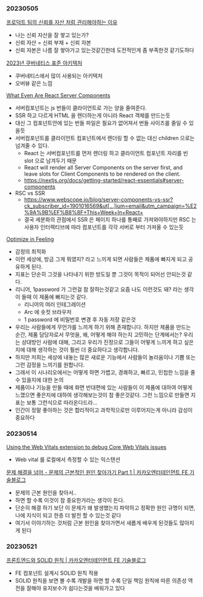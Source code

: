 ### 20230505
[프로덕트 팀의 신뢰를 자산 처럼 관리해야하는 이유](https://yozm.wishket.com/magazine/detail/1999)
- 나는 신뢰 자산을 잘 쌓고 있는가?
- 신뢰 자산 = 신뢰 부채 + 신뢰 자본
- 신뢰 자본은 나름 잘 쌓아가고 있는것같긴한데 도전적인게 좀 부족한것 같기도하다

[2023년 쿠버네티스 표준 아키텍처](https://yozm.wishket.com/magazine/detail/1998)
- 쿠버네티스에서 많이 사용되는 아키텍처
- 오버뷰 같은 느낌

[What Even Are React Server Components](https://www.viget.com/articles/what-even-are-react-server-components/)
- 서버컴포넌트는 js 번들이 클라이언트로 가는 양을 줄여준다.
- SSR 하고 다르게 HTML 을 렌더하는게 아니라 React 객체를 만드는듯
- 대신 그 컴포넌트안에 있는 번들 파일은 필요가 없어져서 번들 사이즈를 줄일 수 있을듯
- 서버컴포넌트를 클라이언트 컴포넌트에서 렌더링 할 수 없는 대신 children 으로는 넘겨줄 수 있다.
  - React 는 서버컴포넌트를 먼저 렌더링 하고 클라이언트 컴포넌트 자리를 빈 slot 으로 남겨두기 때문
  - React will render all Server Components on the server first, and leave slots for Client Components to be rendered on the client.
  - https://nextjs.org/docs/getting-started/react-essentials#server-components
- RSC vs SSR
  - https://www.webscope.io/blog/server-components-vs-ssr?ck_subscriber_id=1901016569&ut[…]ium=email&utm_campaign=%E2%9A%9B%EF%B8%8F+This+Week+In+React+
  - 결국 세분화의 관점에서 SSR 은 페이지 하나를 통째로 가져와야하지만 RSC 는 사용자 인터렉티브에 따라 컴포넌트를 각각 서버로 부터 가져올 수 있는듯

[Optimize in Feeling](https://browsercompany.substack.com/p/optimizing-for-feelings)
- 감정의 최적화
- 이런 세상에, 방금 그게 뭐였지? 라고 느끼게 되면 사람들은 제품에 빠지게 되고 공유하게 된다.
- 지표는 단순히 그것을 나타내기 위한 방도일 뿐 그것이 목적이 되어선 안되는것 같다.
- 리니어, 1password 가 그런걸 참 잘하는것같고 요즘 나도 이런것도 돼? 라는 생각이 들때 이 제품에 빠지는것 같다.    
  - 리니어의 여러 인테그레이션
  - Arc 에 숏컷 브라우저
  - 1 password 에 비밀번호 변경 후 자동 저장 같은것
- 우리는 사람들에게 무언가를 느끼게 하기 위해 존재합니다. 하지만 제품을 만드는 순간, 제품 담당자로서 무엇을, 왜, 어떻게 해야 하는지 고민하는 단계에서는? 우리는 상대방인 사람에 대해, 그리고 우리가 진정으로 그들이 어떻게 느끼게 하고 싶은지에 대해 생각하는 것이 훨씬 더 중요하다고 생각합니다.
- 하지만 저희는 세상에 내놓는 많은 새로운 기능에서 사람들이 놀라움이나 기쁨 또는 그런 감정을 느끼기를 원합니다.
- 그래서 이 시나리오에서는 어떻게 하면 가볍고, 경쾌하고, 빠르고, 민첩한 느낌을 줄 수 있을지에 대한 논의
- 제품이나 기능을 만들 때에 화면 반대편에 있는 사람들이 이 제품에 대하여 어떻게 느꼈으면 좋은지에 대하여 생각해보는것이 참 좋은것같다. 그런 느낌으로 만들면 지표는 보통 그런식으로 따라온다드라...
- 인간이 정말 좋아하는 것은 합리적이고 과학적으로만 이루어지는게 아니라 감성이 중요하다

### 20230514
[Using the Web Vitals extension to debug Core Web Vitals issues](https://web.dev/debug-cwvs-with-web-vitals-extension/)
- Web vital 를 로컬에서 측정할 수 있는 익스텐션

[문제 해결을 넘어 - 문제의 근본적인 원인 찾아가기 Part 1 | 카카오엔터테인먼트 FE 기술블로그](https://fe-developers.kakaoent.com/2023/230420-beyond-solving-problem-part-1/)
- 문제의 근본 원인을 찾아서..
- 하면 할 수록 이것이 참 중요한거라는 생각이 든다.
- 단순히 해결 하기 보단 이 문제가 왜 발생했는지 파악하고 정확한 원인 규명이 되면, 나에 지식이 되고 한층 더 발전 할 수 있는것 같다
- 여기서 이야기하는 것처럼 근본 원인을 찾아가면서 새롭게 배우게 된것들도 많아지게 된다

### 20230521

[프론트엔드와 SOLID 원칙 | 카카오엔터테인먼트 FE 기술블로그](https://fe-developers.kakaoent.com/2023/230330-frontend-solid/)
- FE 컴포넌트 설계시 SOLID 원칙 적용
- SOLID 원칙을 보면 볼 수록 개발을 하면 할 수록 단일 책임 원칙에 따른 의존성 역전을 잘해야 유지보수가 쉽다는것을 배워가고 있다
